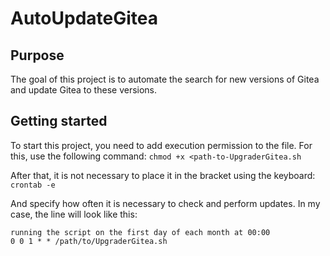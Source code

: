 # AutoUpdateGitea

## Purpose ##
The goal of this project is to automate the search for new versions of Gitea and update Gitea to these versions.

## Getting started ##
To start this project, you need to add execution permission to the file. For this, use the following command:
`chmod +x <path-to-UpgraderGitea.sh`

After that, it is not necessary to place it in the bracket using the keyboard:
`crontab -e`

And specify how often it is necessary to check and perform updates. In my case, the line will look like this:
```
running the script on the first day of each month at 00:00
0 0 1 * * /path/to/UpgraderGitea.sh
```
